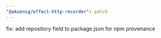 ```yaml
---
"@akoenig/effect-http-recorder": patch
---
```


fix: add repository field to package.json for npm provenance